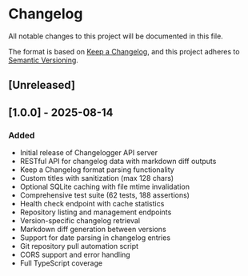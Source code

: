 # Changelog

All notable changes to this project will be documented in this file.

The format is based on [Keep a Changelog](https://keepachangelog.com/en/1.0.0/),
and this project adheres to [Semantic Versioning](https://semver.org/spec/v2.0.0.html).

## [Unreleased]

## [1.0.0] - 2025-08-14

### Added
- Initial release of Changelogger API server
- RESTful API for changelog data with markdown diff outputs
- Keep a Changelog format parsing functionality
- Custom titles with sanitization (max 128 chars)
- Optional SQLite caching with file mtime invalidation
- Comprehensive test suite (62 tests, 188 assertions)
- Health check endpoint with cache statistics
- Repository listing and management endpoints
- Version-specific changelog retrieval
- Markdown diff generation between versions
- Support for date parsing in changelog entries
- Git repository pull automation script
- CORS support and error handling
- Full TypeScript coverage


